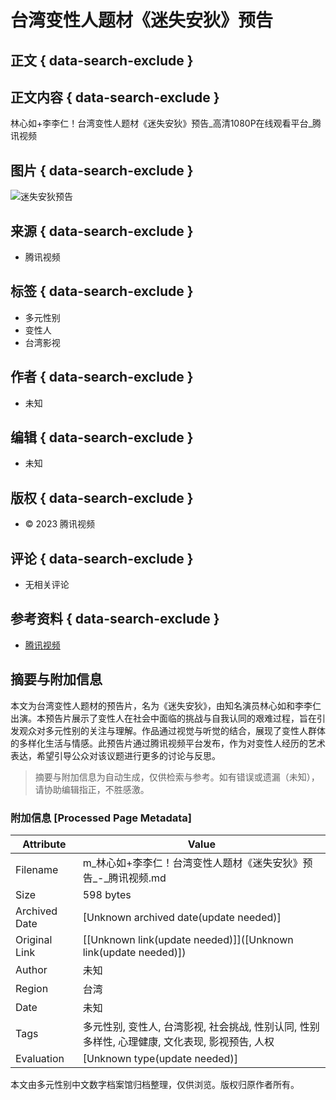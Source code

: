 # 台湾变性人题材《迷失安狄》预告

## 正文 { data-search-exclude }


## 正文内容 { data-search-exclude }

林心如+李李仁！台湾变性人题材《迷失安狄》预告_高清1080P在线观看平台_腾讯视频

## 图片 { data-search-exclude }

![迷失安狄预告](https://example.com/image.jpg)  <!-- 替换为实际图片链接 -->

## 来源 { data-search-exclude }

- 腾讯视频

## 标签 { data-search-exclude }

- 多元性别
- 变性人
- 台湾影视

## 作者 { data-search-exclude }

- 未知

## 编辑 { data-search-exclude }

- 未知

## 版权 { data-search-exclude }

- © 2023 腾讯视频

## 评论 { data-search-exclude }

- 无相关评论

## 参考资料 { data-search-exclude }

- [腾讯视频](https://v.qq.com/)
<!-- tcd_original_link https://m.v.qq.com/x/m/play?cid=&vid=c1436xjk532 -->


## 摘要与附加信息

<!-- tcd_abstract -->
本文为台湾变性人题材的预告片，名为《迷失安狄》，由知名演员林心如和李李仁出演。本预告片展示了变性人在社会中面临的挑战与自我认同的艰难过程，旨在引发观众对多元性别的关注与理解。作品通过视觉与听觉的结合，展现了变性人群体的多样化生活与情感。此预告片通过腾讯视频平台发布，作为对变性人经历的艺术表达，希望引导公众对该议题进行更多的讨论与反思。
<!-- tcd_abstract_end -->

> 摘要与附加信息为自动生成，仅供检索与参考。如有错误或遗漏（未知），请协助编辑指正，不胜感激。

### 附加信息 [Processed Page Metadata]

| Attribute       | Value                                  |
|-----------------|----------------------------------------|
| Filename        | m_林心如+李李仁！台湾变性人题材《迷失安狄》预告_-_腾讯视频.md                             |
| Size            | 598 bytes                           |
| Archived Date   | [Unknown archived date(update needed)]                             |
| Original Link   | [[Unknown link(update needed)]]([Unknown link(update needed)])                       |
| Author          | 未知                               |
| Region          | 台湾                               |
| Date            | 未知                                 |
| Tags            | 多元性别, 变性人, 台湾影视, 社会挑战, 性别认同, 性别多样性, 心理健康, 文化表现, 影视预告, 人权                                 |
| Evaluation            | [Unknown type(update needed)]                                 |
<!-- tcd_table_end -->

本文由多元性别中文数字档案馆归档整理，仅供浏览。版权归原作者所有。
